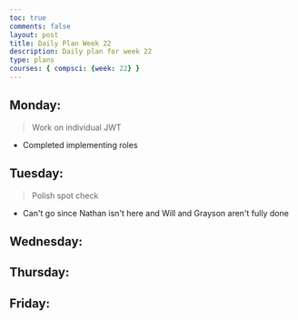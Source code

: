 ```yaml
---
toc: true
comments: false
layout: post
title: Daily Plan Week 22
description: Daily plan for week 22
type: plans
courses: { compsci: {week: 22} }
---
```


## Monday:
> Work on individual JWT
- Completed implementing roles

## Tuesday:
> Polish spot check
- Can't go since Nathan isn't here and Will and Grayson aren't fully done

## Wednesday:
> 

## Thursday:
> 

## Friday:
> 
